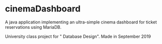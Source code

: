 # cinemaDashboard
A java application implementing an ultra-simple cinema dashboard for ticket reservations using MariaDB.

University class project for " Database Design". 
Made in September 2019
